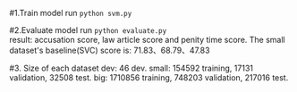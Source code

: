 #1.Train model
run `python svm.py`  

#2.Evaluate model
run `python evaluate.py`  
result: accusation score, law article score and penity time score.
The small dataset's baseline(SVC) score is:
71.83、68.79、47.83

#3. Size of each dataset
dev: 46 dev.
small: 154592 training, 17131 validation, 32508 test.
big: 1710856 training, 748203 validation, 217016 test.


